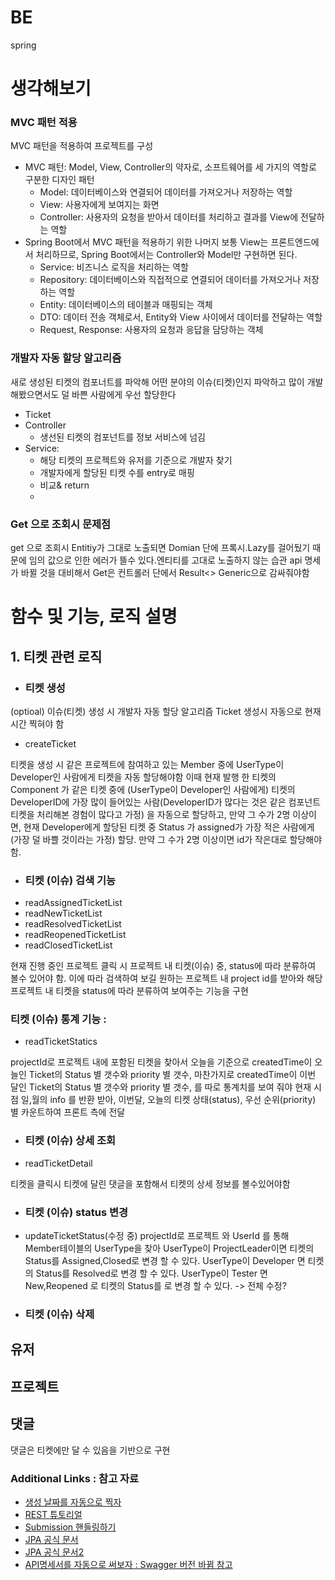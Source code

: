 
# BE
spring
# 생각해보기

### MVC 패턴 적용
MVC 패턴을 적용하여 프로젝트를 구성
* MVC 패턴: Model, View, Controller의 약자로, 소프트웨어를 세 가지의 역할로 구분한 디자인 패턴
  * Model: 데이터베이스와 연결되어 데이터를 가져오거나 저장하는 역할
  * View: 사용자에게 보여지는 화면
  * Controller: 사용자의 요청을 받아서 데이터를 처리하고 결과를 View에 전달하는 역할
* Spring Boot에서 MVC 패턴을 적용하기 위한 나머지 
보통 View는 프론트엔드에서 처리하므로, Spring Boot에서는 Controller와 Model만 구현하면 된다.
  * Service: 비즈니스 로직을 처리하는 역할
  * Repository: 데이터베이스와 직접적으로 연결되어 데이터를 가져오거나 저장하는 역할
  * Entity: 데이터베이스의 테이블과 매핑되는 객체
  * DTO: 데이터 전송 객체로서, Entity와 View 사이에서 데이터를 전달하는 역할
  * Request, Response: 사용자의 요청과 응답을 담당하는 객체


### 개발자 자동 할당 알고리즘
새로 생성된 티켓의 컴포너트를 파악해 어떤 분야의 이슈(티켓)인지 파악하고 많이 개발해봤으면서도 덜 바쁜 사람에게 우선 할당한다

* Ticket
* Controller
  * 생선된 티켓의 컴포넌트를 정보 서비스에 넘김 
* Service:
  * 해당 티켓의 프로젝트와 유저를 기준으로 개발자 찾기 
  * 개발자에게 할당된 티켓 수를 entry로 매핑
  * 비교& return
  * 
### Get 으로 조회시 문제점
get 으로 조회시 Entitiy가 그대로 노출되면 Domian 단에 프록시.Lazy를 걸어뒀기 때문에
임의 값으로 인한 에러가 뜰수 있다.엔티티를 고대로 노출하지 않는 습관
api 명세가 바뀔 것을 대비해서 Get은 컨트롤러 단에서 Result<> Generic으로 감싸줘야함 


# 함수 및 기능, 로직 설명
## 1. 티켓 관련 로직

* ### 티켓 생성
(optioal) 이슈(티켓) 생성 시 개발자 자동 할당 알고리즘
Ticket 생성시 자동으로 현재 시간 찍혀야 함
* createTicket

티켓을 생성 시 같은 프로젝트에 참여하고 있는 Member 중에 UserType이 Developer인 사람에게 티켓을 자동 할당해야함 
이때 현재 발행 한 티켓의 Component 가 같은 티켓 중에  (UserType이 Developer인 사람에게) 티켓의 DeveloperID에 가장 많이 들어있는 사람(DeveloperID가 많다는 것은 같은 컴포넌트 티켓을 처리해본 경험이 많다고 가정) 을 자동으로 할당하고, 
만약 그 수가 2명 이상이면, 현재 Developer에게 할당된 티켓 중 Status 가 assigned가 가장 적은 사람에게(가장 덜 바쁠 것이라는 가정) 할당. 
만약 그 수가 2명 이상이면 id가 작은대로 할당해야 함.

* ### 티켓 (이슈) 검색 기능
* readAssignedTicketList
* readNewTicketList
* readResolvedTicketList
* readReopenedTicketList
* readClosedTicketList

현재 진행 중인 프로젝트 클릭 시 프로젝트 내 티켓(이슈) 중, status에 따라 분류하여 볼수 있어야 함.
이에 따라 검색하여 보길 원하는 프로젝트 내 project id를 받아와 해당 프로젝트 내 티켓을 status에 따라 분류하여 보여주는 기능을 구현

### 티켓 (이슈) 통계 기능 : 
* readTicketStatics

projectId로 프로젝트 내에 포함된 티켓을 찾아서
오늘을 기준으로 createdTime이 오늘인 Ticket의 Status 별 갯수와 priority 별 갯수,
마찬가지로 createdTime이 이번 달인  Ticket의 Status 별 갯수와 priority 별 갯수, 를 따로 통계치를 보여 줘야
현재 시점 일,월의 info 를 반환 받아, 이번달, 오늘의 티켓 상태(status), 우선 순위(priority) 별 카운트하여 프론트 측에 전달

* ### 티켓 (이슈) 상세 조회
* readTicketDetail

티켓을 클릭시 티켓에 달린 댓글을 포함해서 티켓의 상세 정보를 볼수있어야함

* ### 티켓 (이슈) status 변경
* updateTicketStatus(수정 중)
projectId로 프로젝트 와 UserId 를 통해 Member테이블의 UserType을 찾아
UserType이 ProjectLeader이면 티켓의 Status를 Assigned,Closed로 변경 할 수 있다.
UserType이 Developer 면  티켓의 Status를 Resolved로 변경 할 수 있다.
UserType이 Tester 면 New,Reopened 로 티켓의 Status를 로 변경 할 수 있다.
-> 전체 수정? 
* ### 티켓 (이슈) 삭제



## 유저

## 프로젝트


## 댓글
댓글은 티켓에만 달 수 있음을 기반으로 구현

### Additional Links : 참고 자료
* [생성 날짜를 자동으로 찍자](https://ozofweird.tistory.com/entry/%EC%82%BD%EC%A7%88-%ED%94%BC%ED%95%98%EA%B8%B0-Spring-Boot-%EB%82%A0%EC%A7%9C-%EB%8B%A4%EB%A3%A8%EA%B8%B0?category=938335)
* [REST 튜토리얼](https://spring.io/guides/tutorials/rest/)
* [Submission 핸들링하기](https://spring.io/guides/gs/handling-form-submission/)
* [JPA 공식 문서](https://spring.io/guides/gs/accessing-data-jpa/)
* [JPA 공식 문서2](https://docs.spring.io/spring-boot/docs/3.2.5/reference/htmlsingle/index.html#data.sql.jpa-and-spring-data)
* [API명세서를 자동으로 써보자 : Swagger 버전 바뀜 참고](https://docs.spring.io/spring-boot/docs/3.2.5/reference/htmlsingle/index.html#web.security)


